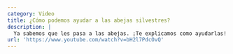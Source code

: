 ```yaml
---
category: Video
title: ¿Cómo podemos ayudar a las abejas silvestres?
description: |
  Ya sabemos que les pasa a las abejas. ¡Te explicamos como ayudarlas!
url: 'https://www.youtube.com/watch?v=bH2l7PdcOvQ'
---
```


